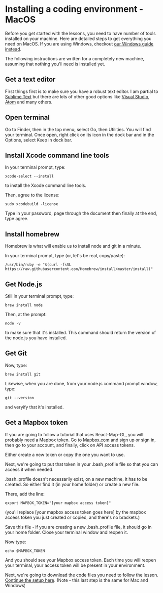 # Installing a coding environment - MacOS

Before you get started with the lessons, you need to have number of tools installed on your machine. Here are detailed steps to get everything you need on MacOS. If you are using Windows, checkout [our Windows guide instead](#/installing-a-coding-environment/installing-tools-windows).

The following instructions are written for a completely new machine, assuming that nothing you'll need is installed yet.

## Get a text editor

First things first is to make sure you have a robust text editor. I am partial to [Sublime Text](https://www.sublimetext.com/3) but there are lots of other good options like [Visual Studio](https://code.visualstudio.com/), [Atom](https://atom.io) and many others. 

## Open terminal

Go to Finder, then in the top menu, select Go, then Utilities. You will find your terminal. Once open, right click on its icon in the dock bar and in the Options, select Keep in dock bar.

## Install Xcode command line tools

In your terminal prompt, type:

```
xcode-select --install
```

to install the Xcode command line tools. 

Then, agree to the license:

```
sudo xcodebuild -license
```

Type in your password, page through the document then finally at the end, type agree.

## Install homebrew

Homebrew is what will enable us to install node and git in a minute. 

In your terminal prompt, type (or, let's be real, copy/paste):
```
/usr/bin/ruby -e "$(curl -fsSL https://raw.githubusercontent.com/Homebrew/install/master/install)"
```

## Get Node.js

Still in your terminal prompt, type: 

```
brew install node
```

Then, at the prompt:

```
node -v
```

to make sure that it's installed. This command should return the version of the node.js you have installed. 

## Get Git

Now, type:

```
brew install git
```

Likewise, when you are done, from your node.js command prompt window, type: 

```
git --version
```

and veryify that it's installed. 

## Get a Mapbox token

If you are going to follow a tutorial that uses React-Map-GL, you will probably need a Mapbox token. Go to [Mapbox.com](http://mapbox.com) and sign up or sign in, then go to your account, and finally, click on API access tokens. 

Either create a new token or copy the one you want to use.

Next, we're going to put that token in your .bash_profile file so that you can access it when needed. 

.bash_profile doesn't necessarily exist, on a new machine, it has to be created. So either find it (in your home folder) or create a new file. 

There, add the line: 

```
export MAPBOX_TOKEN="[your mapbox access token]"
```

(you'll replace [your mapbox access token goes here] by the mapbox access token you just created or copied, and there's no brackets.)

Save this file - if you are creating a new .bash_profile file, it should go in your home folder. 
Close your terminal window and reopen it. 

Now type: 

```
echo $MAPBOX_TOKEN
```

And you should see your Mapbox access token. 
Each time you will reopen your terminal, your access token will be present in your environment. 

Next, we're going to download the code files you need to follow the lesson. [Continue the setup here](#/installing-a-coding-environment/downloading-code-examples). (Note - this last step is the same for Mac and Windows)


